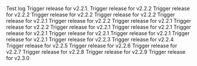Test log
Trigger release for v2.2.1.
Trigger release for v2.2.2
Trigger release for v2.2.2
Trigger release for v2.2.2
Trigger release for v2.2.2
Trigger release for v2.2.1
Trigger release for v2.2.2
Trigger release for v2.2.1
Trigger release for v2.2.2
Trigger release for v2.2.1
Trigger release for v2.2.1
Trigger release for v2.2.1
Trigger release for v2.2.1
Trigger release for v2.2.1
Trigger release for v2.2.1
Trigger release for v2.2.3
Trigger release for v2.2.4
Trigger release for v2.2.5
Trigger release for v2.2.6
Trigger release for v2.2.7
Trigger release for v2.2.8
Trigger release for v2.2.9
Trigger release for v2.3.0
